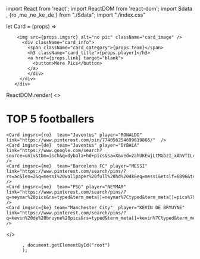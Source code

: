 

import React from 'react';
import ReactDOM from 'react-dom';
import Sdata , {ro ,me ,ne ,ke ,de } from "./Sdata";
import "./index.css"



 let Card = (props) => 
     <div className="cards">
      <div className="card">

        <img src={props.imgsrc} alt="no pic" className="card_image" />
          <div className="card_info">
            <span className="card_category">{props.team}</span>
            <h3 className="card_title">{props.player}</h3>
            <a href={props.link} target="blank">
              <button>More Pics</button>
            </a>
            </div>
         </div>
       </div>
      

ReactDOM.render(
  <>
<h1 className="heading_style" >TOP 5 footballers</h1>
  
    <Card imgsrc={ro}  team="Juventus" player="RONALDO" link="https://www.pinterest.com/pin/774056254699619866/"  />
    <Card imgsrc={de}  team="Juventus" player="DYBALA" link="https://www.google.com/search?source=univ&tbm=isch&q=dybala+hd+pics&sa=X&ved=2ahUKEwjLtMGbzI_xAhVTILcAHeZLCeUQjJkEegQIBxAC"  />
    <Card imgsrc={me}  team="Barcelona FC" player="MESSI" link="https://www.pinterest.com/search/pins/?rs=ac&len=2&q=messi%20wallpaper%20full%20hd%204k&eq=messi&etslf=6896&term_meta[]=messi%7Cautocomplete%7C2&term_meta[]=wallpaper%7Cautocomplete%7C2&term_meta[]=full%7Cautocomplete%7C2&term_meta[]=hd%7Cautocomplete%7C2&term_meta[]=4k%7Cautocomplete%7C2" />
    <Card imgsrc={ne}  team="PSG" player="NEYMAR" link="https://www.pinterest.com/search/pins/?q=neymar%20pics&rs=typed&term_meta[]=neymar%7Ctyped&term_meta[]=pics%7Ctyped" />
    <Card imgsrc={ke} team="Manchester City"  player="KEVIN DE BRYUYNE" link="https://www.pinterest.com/search/pins/?q=kevin%20de%20bruyne%20pics&rs=typed&term_meta[]=kevin%7Ctyped&term_meta[]=de%7Ctyped&term_meta[]=bruyne%7Ctyped&term_meta[]=pics%7Ctyped" />
  

  </>  
    
          , document.getElementById("root")
          );
